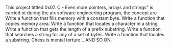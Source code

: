 This project tittled 0x07. C - Even more pointers, arrays and strings" is carried ot during the alx  software engineering program, the concept are
Write a function that fills memory with a constant byte.
Write a function that copies memory area.
Write a function that locates a character in a string.
Write a function that gets the length of a prefix substring.
Write a function that searches a string for any of a set of bytes.
Write a function that locates a substring.
Chess is mental torture... 
AND SO ON.
